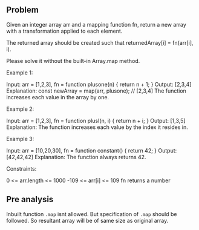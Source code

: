 ## Problem

Given an integer array arr and a mapping function fn, return a new array with a transformation applied to each element.

The returned array should be created such that returnedArray[i] = fn(arr[i], i).

Please solve it without the built-in Array.map method.

Example 1:

Input: arr = [1,2,3], fn = function plusone(n) { return n + 1; }
Output: [2,3,4]
Explanation:
const newArray = map(arr, plusone); // [2,3,4]
The function increases each value in the array by one.

Example 2:

Input: arr = [1,2,3], fn = function plusI(n, i) { return n + i; }
Output: [1,3,5]
Explanation: The function increases each value by the index it resides in.

Example 3:

Input: arr = [10,20,30], fn = function constant() { return 42; }
Output: [42,42,42]
Explanation: The function always returns 42.

Constraints:

0 <= arr.length <= 1000
-109 <= arr[i] <= 109
fn returns a number

## Pre analysis

Inbuilt function `.map` isnt allowed. But specification of `.map` should be followed. So resultant array will be of same size as original array.
